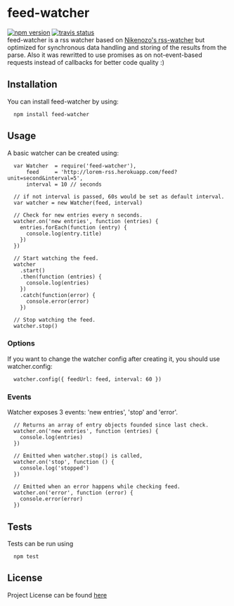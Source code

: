 # feed-watcher
[![npm version](https://badge.fury.io/js/feed-watcher.svg)](http://badge.fury.io/js/feed-watcher) [![travis status](https://travis-ci.org/datyayu/feed-watcher.svg?branch=master)](https://travis-ci.org/datyayu/feed-watcher)</br>
feed-watcher is a rss watcher based on <a href="https://github.com/nikezono/node-rss-watcher" target="_blank">Nikenozo's rss-watcher</a> but optimized for synchronous data handling and storing of the results from the parse. Also it was rewritted to use promises as on not-event-based requests instead of callbacks for better code quality :)

## Installation
You can install feed-watcher by using:
```
  npm install feed-watcher
```

## Usage
A basic watcher can be created using:
```
  var Watcher  = require('feed-watcher'),
      feed     = 'http://lorem-rss.herokuapp.com/feed?unit=second&interval=5',
      interval = 10 // seconds

  // if not interval is passed, 60s would be set as default interval.
  var watcher = new Watcher(feed, interval)

  // Check for new entries every n seconds.
  watcher.on('new entries', function (entries) {
    entries.forEach(function (entry) {
      console.log(entry.title)
    })
  })

  // Start watching the feed.
  watcher
    .start()
    .then(function (entries) {
      console.log(entries)
    })
    .catch(function(error) {
      console.error(error)
    })

  // Stop watching the feed.
  watcher.stop()
```

### Options
If you want to change the watcher config after creating it, you should use watcher.config:
```
  watcher.config({ feedUrl: feed, interval: 60 })
```

### Events
Watcher exposes 3 events: 'new entries', 'stop' and 'error'.
```
  // Returns an array of entry objects founded since last check.
  watcher.on('new entries', function (entries) {
    console.log(entries)
  })

  // Emitted when watcher.stop() is called,
  watcher.on('stop', function () {
    console.log('stopped')
  })

  // Emitted when an error happens while checking feed.
  watcher.on('error', function (error) {
    console.error(error)
  })
```

## Tests
Tests can be run using
```
  npm test
```

## License
Project License can be found <a href="https://github.com/datyayu/feed-watcher/blob/master/LICENSE.md">here</a>
